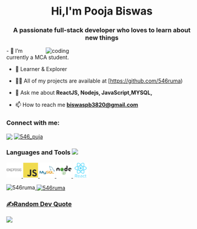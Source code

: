 <h1 align="center">Hi,I'm Pooja Biswas </h1>
<h3 align="center">A passionate full-stack developer who loves to learn about new things</h3>

<img align="right" alt="coding" width="400" src="https://github.com/Anmol-Baranwal/Cool-GIFs-For-GitHub/assets/74038190/231375ce-58a3-4c3b-85c8-44ea51d1318f" width="400">
- 🔭 I’m currently a MCA student. 

- 🌱 Learner & Explorer

- 👨‍💻 All of my projects are available at [https://github.com/546ruma)

- 💬 Ask me about **ReactJS, Nodejs, JavaScript,MYSQL,**

- 📫 How to reach me **biswaspb3820@gmail.com**


<h3 align="left">Connect with me:</h3>
<p align="left">
<a href="https://www.linkedin.com/in/puja546" target="blank"><img align="center" src="https://user-images.githubusercontent.com/74038190/235294013-a33e5c43-a01c-43f6-b44d-a406d8b4ab75.gif" width="100" /></a>
<a href="https://instagram.com/546_puja" target="blank"><img align="center" src="https://raw.githubusercontent.com/rahuldkjain/github-profile-readme-generator/master/src/images/icons/Social/instagram.svg" alt="546_puja" height="30" width="40" /></a>

</p>

<h3 align="left">Languages and Tools <img src = "https://media2.giphy.com/media/QssGEmpkyEOhBCb7e1/giphy.gif?cid=ecf05e47a0n3gi1bfqntqmob8g9aid1oyj2wr3ds3mg700bl&rid=giphy.gif" width = 32px></h3>
 <a href="https://getbootstrap.com" target="_blank" rel="noreferrer"> <imgsrc="https://raw.githubusercontent.com/devicons/devicon/master/icons/bootstrap/bootstrap-plain-wordmark.svg" alt="bootstrap" width="40" height="40"/><a href="https://expressjs.com" target="_blank" rel="noreferrer"> <img src="https://raw.githubusercontent.com/devicons/devicon/master/icons/express/express-original-wordmark.svg" alt="express" width="40" height="40"/> </a> <a href="https://git-scm.com/" target="_blank" rel="noreferrer"> <img src="https://raw.githubusercontent.com/devicons/devicon/master/icons/javascript/javascript-original.svg" alt="javascript" width="40" height="40"/> </a> <a href="https://www.mysql.com/" target="_blank" rel="noreferrer"> <img src="https://raw.githubusercontent.com/devicons/devicon/master/icons/mysql/mysql-original-wordmark.svg" alt="mysql" width="40" height="40"/> </a> <a href="https://nodejs.org" target="_blank" rel="noreferrer"> <img src="https://raw.githubusercontent.com/devicons/devicon/master/icons/nodejs/nodejs-original-wordmark.svg" alt="nodejs" width="40" height="40"/> </a>  <a href="https://reactjs.org/" target="_blank" rel="noreferrer"> <img src="https://raw.githubusercontent.com/devicons/devicon/master/icons/react/react-original-wordmark.svg" alt="react" width="40" height="40"/> </a> <a href="https://www.sqlite.org/" target="_blank" rel="noreferrer">

<p><img align="left" src="https://github-readme-stats.vercel.app/api/top-langs?username=546ruma&show_icons=true&locale=en&layout=compact" alt="546ruma" /></p>

<p>&nbsp;<img align="center" src="https://github-readme-stats.vercel.app/api?username=546ruma&show_icons=true&locale=en" alt="546ruma" /></p>





### ✍️Random Dev Quote

<div align="left">

![](https://quotes-github-readme.vercel.app/api?type=horizontal&theme=merko)

</div>


<!---
546ruma/546ruma is a ✨ special ✨ repository because its `README.md` (this file) appears on your GitHub profile.
You can click the Preview link to take a look at your changes.
--->
